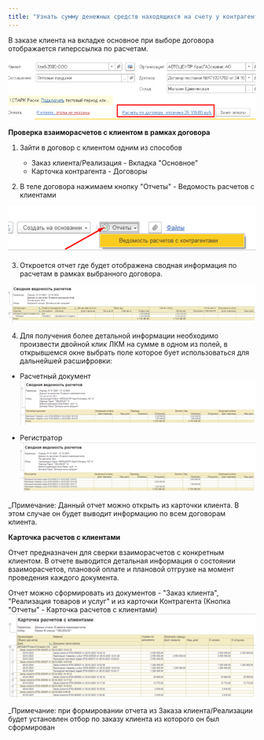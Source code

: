 ```yaml
---
title: "Узнать сумму денежных средств находящихся на счету у контрагента в 1C ERP"
---
```


В заказе клиента на вкладке основное при выборе договора отображается гиперссылка по расчетам.

![](ERP/_attach/Pasted%20image%2020230510164623.png)

**Проверка взаиморасчетов с клиентом в рамках договора**

1. Зайти в договор с клиентом одним из способов
	- Заказ клиента/Реализация - Вкладка "Основное"
	- Карточка контрагента - Договоры

2. В теле договора нажимаем кнопку "Отчеты" - Ведомость расчетов с клиентами

![](ERP/_attach/Pasted%20image%2020230505112851.png)

3. Откроется отчет где будет отображена сводная информация по расчетам в рамках выбранного договора. 

![](ERP/_attach/Pasted%20image%2020230505113423.png)

4. Для получения более детальной информации необходимо произвести двойной клик ЛКМ на сумме в одном из полей, в открывшемся окне выбрать поле которое бует использоваться для дальнейшей расшифровки:
- Расчетный документ
![](ERP/_attach/Pasted%20image%2020230505113831.png)

- Регистратор
![](ERP/_attach/Pasted%20image%2020230505113958.png)

_Примечание: Данный отчет можно открыть из карточки клиента. В этом случае он будет выводит информацию по всем договорам клиента.

**Карточка расчетов с клиентами**

Отчет предназначен для сверки взаиморасчетов с конкретным клиентом. В отчете выводится детальная информация о состоянии взаиморасчетов, плановой оплате и плановой отгрузке на момент проведения каждого документа.

Отчет можно сформировать из документов - "Заказ клиента", "Реализация товаров и услуг" и из карточки Контрагента (Кнопка "Отчеты" - Карточка расчетов с клиентами)
![](ERP/_attach/Pasted%20image%2020230505123727.png)

_Примечание: при формировании отчета из Заказа клиента/Реализации будет установлен отбор по заказу клиента из которого он был сформирован